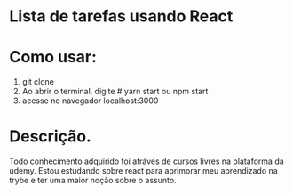 # Lista de tarefas usando React

# Como usar:

1. git clone
2. Ao abrir o terminal, digite # yarn start ou npm start
3. acesse no navegador localhost:3000

# Descrição.

Todo conhecimento adquirido foi atráves de cursos livres na plataforma da udemy. Estou estudando sobre react para aprimorar meu aprendizado na trybe e ter uma maior noção sobre o assunto.

